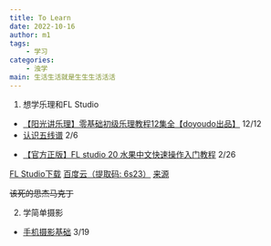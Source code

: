```yaml
---
title: To Learn 
date: 2022-10-16
author: m1
tags:
    - 学习
categories:
    - 浊学
main: 生活生活就是生生生活活活
---
```


1. 想学乐理和FL Studio

* [【阳光讲乐理】零基础初级乐理教程12集全【doyoudo出品】](https://www.bilibili.com/video/BV1ms411q714)  12/12
* [认识五线谱](https://www.bilibili.com/video/av4125801/) 2/6
<!--* [【FLStudio】一段舞曲的制作全过程（四小节）](https://www.bilibili.com/video/BV16s411v7gf/) -->
* [【官方正版】FL studio 20 水果中文快速操作入门教程](https://www.bilibili.com/video/BV1d441187Kq/) 2/26

[FL Studio下载](https://usersdrive.com/ww9z10yygexu.html) [百度云（提取码: 6s23）](https://pan.baidu.com/s/15oGsTDCGO4VbDzgAdLa7aQ?pwd=6s23) [来源](https://appnee.com/fl-studio/)

~~该死的思杰马克丁~~

2. 学简单摄影

* [手机摄影基础](https://le.ouchn.cn/courseDetails/CH880000000287) 3/19